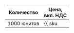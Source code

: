 | Количество | Цена, <br>вкл. НДС |
| ----- | ----- |
| 1000 юнитов  | {{ sku|KZT|foundation_models.text_embedding.v1|string }} |
